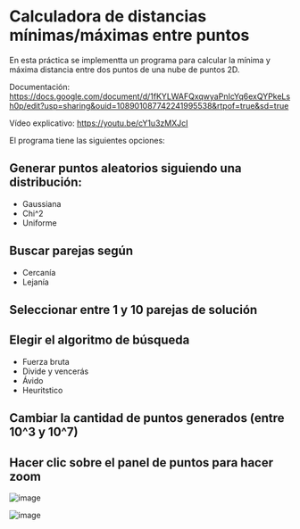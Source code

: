 # Calculadora de distancias mínimas/máximas entre puntos
En esta práctica se implementta un programa para calcular la mínima y máxima distancia entre dos puntos de una nube de puntos 2D.

Documentación: https://docs.google.com/document/d/1fKYLWAFQxqwyaPnIcYq6exQYPkeLsh0p/edit?usp=sharing&ouid=108901087742241995538&rtpof=true&sd=true

Vídeo explicativo: https://youtu.be/cY1u3zMXJcI

El programa tiene las siguientes opciones:

## Generar puntos aleatorios siguiendo una distribución:
- Gaussiana
- Chi^2
- Uniforme

## Buscar parejas según
- Cercanía
- Lejanía

## Seleccionar entre 1 y 10 parejas de solución

## Elegir el algoritmo de búsqueda
- Fuerza bruta
- Divide y vencerás
- Ávido
- Heuritstico

## Cambiar la cantidad de puntos generados (entre 10^3 y 10^7)

## Hacer clic sobre el panel de puntos para hacer zoom

![image](https://github.com/MarcoMG2000/Point-distance-calculator/assets/100850152/9efd8f0c-47dc-44f4-b674-ad0c4ca05ae0)

![image](https://github.com/MarcoMG2000/Point-distance-calculator/assets/100850152/056e6437-9d45-494f-86af-93d858adc7fc)
